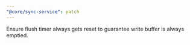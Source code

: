 ```yaml
---
"@core/sync-service": patch
---
```


Ensure flush timer always gets reset to guarantee write buffer is always emptied.
